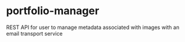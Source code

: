# portfolio-manager
REST API for user to manage metadata associated with images with an email transport service
